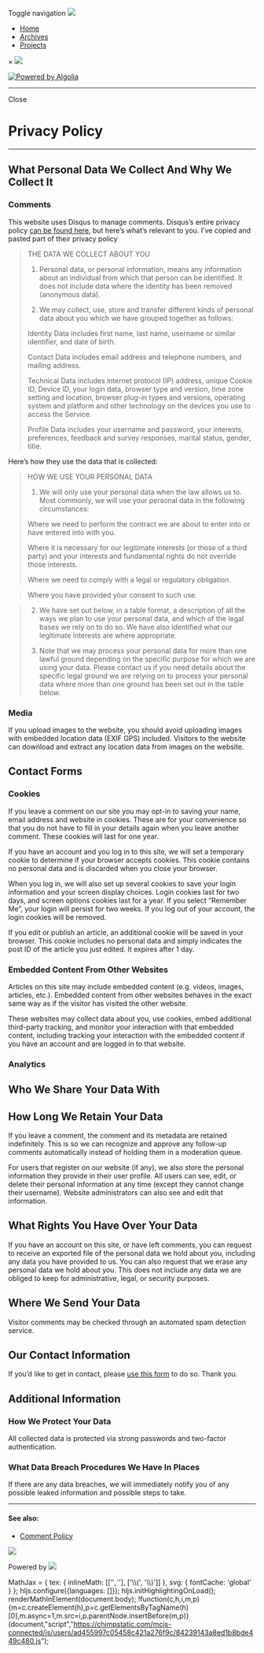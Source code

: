Toggle navigation [![](/images/HomeLogo.svg)](https://www.lesslikely.com/) 

*   [Home](https://www.lesslikely.com/ "Home")
*   [Archives](https://www.lesslikely.com/archives "Archives")
*   [Projects](https://www.lesslikely.com/projects "Projects")

× ![](/images/HomeLogo.svg)

[![Powered by Algolia](/images/algolia.svg)](https://algolia.com/)

* * *

Close

Privacy Policy
==============

* * *

What Personal Data We Collect And Why We Collect It
---------------------------------------------------

### Comments

This website uses Disqus to manage comments. Disqus’s entire privacy policy [can be found here](https://help.disqus.com/terms-and-policies/disqus-privacy-policy), but here’s what’s relevant to you. I’ve copied and pasted part of their privacy policy

> THE DATA WE COLLECT ABOUT YOU
> 
> 1.  Personal data, or personal information, means any information about an individual from which that person can be identified. It does not include data where the identity has been removed (anonymous data).
>     
> 2.  We may collect, use, store and transfer different kinds of personal data about you which we have grouped together as follows:
>     
> 
> Identity Data includes first name, last name, username or similar identifier, and date of birth.
> 
> Contact Data includes email address and telephone numbers, and mailing address.
> 
> Technical Data includes internet protocol (IP) address, unique Cookie ID, Device ID, your login data, browser type and version, time zone setting and location, browser plug-in types and versions, operating system and platform and other technology on the devices you use to access the Service.
> 
> Profile Data includes your username and password, your interests, preferences, feedback and survey responses, marital status, gender, title.

Here’s how they use the data that is collected:

> HOW WE USE YOUR PERSONAL DATA
> 
> 1.  We will only use your personal data when the law allows us to. Most commonly, we will use your personal data in the following circumstances:
> 
> Where we need to perform the contract we are about to enter into or have entered into with you.
> 
> Where it is necessary for our legitimate interests (or those of a third party) and your interests and fundamental rights do not override those interests.
> 
> Where we need to comply with a legal or regulatory obligation.

> Where you have provided your consent to such use.

> 2.  We have set out below, in a table format, a description of all the ways we plan to use your personal data, and which of the legal bases we rely on to do so. We have also identified what our legitimate interests are where appropriate.
>     
> 3.  Note that we may process your personal data for more than one lawful ground depending on the specific purpose for which we are using your data. Please contact us if you need details about the specific legal ground we are relying on to process your personal data where more than one ground has been set out in the table below.
>     

### Media

If you upload images to the website, you should avoid uploading images with embedded location data (EXIF GPS) included. Visitors to the website can download and extract any location data from images on the website.

Contact Forms
-------------

### Cookies

If you leave a comment on our site you may opt-in to saving your name, email address and website in cookies. These are for your convenience so that you do not have to fill in your details again when you leave another comment. These cookies will last for one year.

If you have an account and you log in to this site, we will set a temporary cookie to determine if your browser accepts cookies. This cookie contains no personal data and is discarded when you close your browser.

When you log in, we will also set up several cookies to save your login information and your screen display choices. Login cookies last for two days, and screen options cookies last for a year. If you select “Remember Me”, your login will persist for two weeks. If you log out of your account, the login cookies will be removed.

If you edit or publish an article, an additional cookie will be saved in your browser. This cookie includes no personal data and simply indicates the post ID of the article you just edited. It expires after 1 day.

### Embedded Content From Other Websites

Articles on this site may include embedded content (e.g. videos, images, articles, etc.). Embedded content from other websites behaves in the exact same way as if the visitor has visited the other website.

These websites may collect data about you, use cookies, embed additional third-party tracking, and monitor your interaction with that embedded content, including tracking your interaction with the embedded content if you have an account and are logged in to that website.

### Analytics

Who We Share Your Data With
---------------------------

How Long We Retain Your Data
----------------------------

If you leave a comment, the comment and its metadata are retained indefinitely. This is so we can recognize and approve any follow-up comments automatically instead of holding them in a moderation queue.

For users that register on our website (if any), we also store the personal information they provide in their user profile. All users can see, edit, or delete their personal information at any time (except they cannot change their username). Website administrators can also see and edit that information.

What Rights You Have Over Your Data
-----------------------------------

If you have an account on this site, or have left comments, you can request to receive an exported file of the personal data we hold about you, including any data you have provided to us. You can also request that we erase any personal data we hold about you. This does not include any data we are obliged to keep for administrative, legal, or security purposes.

Where We Send Your Data
-----------------------

Visitor comments may be checked through an automated spam detection service.

Our Contact Information
-----------------------

If you’d like to get in contact, please [use this form](https://www.lesslikely.com/privacy-policy/) to do so. Thank you.

Additional Information
----------------------

### How We Protect Your Data

All collected data is protected via strong passwords and two-factor authentication.

### What Data Breach Procedures We Have In Places

If there are any data breaches, we will immediately notify you of any possible leaked information and possible steps to take.

* * *

#### See also:

*   [Comment Policy](https://www.lesslikely.com/comment-policy/)

  

[![](/images/Patreon.svg)](https://www.patreon.com/lesslikely)

  

Powered by [![](/images/hugo-logo.svg)](https://gohugo.io/)

MathJax = { tex: { inlineMath: \[\['$', '$'\], \['\\\\(', '\\\\)'\]\] }, svg: { fontCache: 'global' } }; hljs.configure({languages: \[\]}); hljs.initHighlightingOnLoad(); renderMathInElement(document.body); !function(c,h,i,m,p){m=c.createElement(h),p=c.getElementsByTagName(h)\[0\],m.async=1,m.src=i,p.parentNode.insertBefore(m,p)}(document,"script","https://chimpstatic.com/mcjs-connected/js/users/ad455997c05458c421a276f9c/84239143a8ed1b8bde449c480.js");